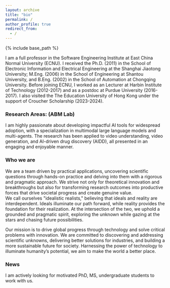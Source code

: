```yaml
---
layout: archive
title: "bio"
permalink: /
author_profile: true
redirect_from:
  - /
---
```


{% include base_path %}

I am a full professor in the Software Engineering Institute at East China Normal University (ECNU). I received the Ph.D. (2011) in the School of Electronic Information and Electrical Engineering at the Shanghai Jiaotong University;  M.Eng. (2006) in the School of Engineering at Shantou University, and B.Eng. (2002) in the School of Automation at Chongqing University. Before joining ECNU, I worked as an Lecturer at Harbin Institute of Technology (2012-2017) and as a postdoc at Purdue University (2016-2017). I also visited the The Education University of Hong Kong under the support of Croucher Scholarship (2023-2024).  

### Research Areas:   (ABM Lab)

I am highly passionate about developing impactful AI tools for widespread adoption, with a specialization in multimodal large language models and multi-agents. The research has been applied to video understanding, video generation, and AI-driven drug discovery (AIDD), all presented in an engaging and enjoyable manner.

### Who we are

We are a team driven by practical applications, uncovering scientific questions through hands-on practice and delving into them with a rigorous and pragmatic approach. We strive not only for theoretical innovation and breakthroughs but also for transforming research outcomes into productive forces that drive societal progress and create genuine value.  
We call ourselves "idealistic realists," believing that ideals and reality are interdependent. Ideals illuminate our path forward, while reality provides the foundation for their realization. At the intersection of the two, we uphold a grounded and pragmatic spirit, exploring the unknown while gazing at the stars and chasing future possibilities.  

Our mission is to drive global progress through technology and solve critical problems with innovation. We are committed to discovering and addressing scientific unknowns, delivering better solutions for industries, and building a more sustainable future for society. Harnessing the power of technology to illuminate humanity’s potential, we aim to make the world a better place.

### News

I am actively looking for motivated PhD, MS, undergraduate students to work with us. 
 
